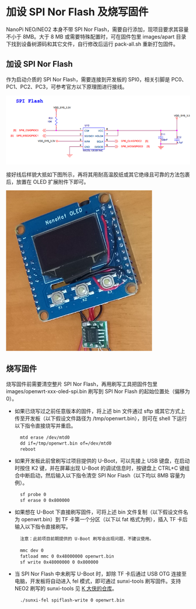# 加设 SPI Nor Flash 及烧写固件

NanoPi NEO/NEO2 本身不带 SPI Nor Flash，需要自行添加，现项目要求其容量不小于 8MB。大于 8 MB 或需要特殊配置时，可在固件包里 images/apart 目录下找到设备树源码和其它文件，自行修改后运行 pack-all.sh 重新打包固件。

## 加设 SPI Nor Flash

作为启动介质的 SPI Nor Flash，需要连接到开发板的 SPI0，相关引脚是 PC0、PC1、PC2、PC3，可参考官方以下原理图进行接线。

![官方 SPI Nor Flash 原理图](images/SPINorFlash/spi-nor-flash.png)

接好线后样貌大抵如下图所示，再将其用耐高温胶纸或其它绝缘且可靠的方法包裹后，放置在 OLED 扩展附件下即可。

![加设 SPI Nor Flash 后样貌](images/SPINorFlash/spi-nor-flash-jointed.png)


## 烧写固件

烧写固件前需要清空整片 SPI Nor Flash，再用刷写工具把固件包里 images/openwrt-xxx-oled-spi.bin 刷写到 SPI Nor Flash 的起始位置处（偏移为 0）。

* 如果已烧写过之前任意版本的固件，将上述 bin 文件通过 sftp 或其它方式上传至开发板（以下假设文件路径为 /tmp/openwrt.bin），则可在 shell 下运行以下指令直接烧写并重启。

        mtd erase /dev/mtd0
        dd if=/tmp/openwrt.bin of=/dev/mtd0
        reboot

* 如果开发板此前曾刷写过项目提供的 U-Boot，可以先接上 USB 键盘，在启动时按住 K2 键，并在屏幕出现 U-Boot 的调试信息时，按键盘上 CTRL+C 键组合中断启动，然后输入以下指令清空 SPI Nor Flash（以下均以 8MB 容量为例）。

        sf probe 0
        sf erase 0 0x800000

* 如果想在 U-Boot 下直接刷写固件，可将上述 bin 文件复制（以下假设文件名为 openwrt.bin）到 TF 卡第一个分区（以下以 fat 格式为例），插入 TF 卡后输入以下指令直接刷写。

        注意：此前项目前期提供的 U-Boot 刷写会出现问题，不建议使用。

        mmc dev 0
        fatload mmc 0 0x48000000 openwrt.bin
        sf write 0x48000000 0 0x800000

* 当 SPI Nor Flash 中未刷写 U-Boot 时，卸除 TF 卡后通过 USB OTG 连接至电脑，开发板将自动进入 fel 模式，即可通过 sunxi-tools 刷写固件。支持 NEO2 刷写的 sunxi-tools 见 [K 大侠的仓库](https://github.com/mirsys/sunxi-tools)。

        ./sunxi-fel spiflash-write 0 openwrt.bin

